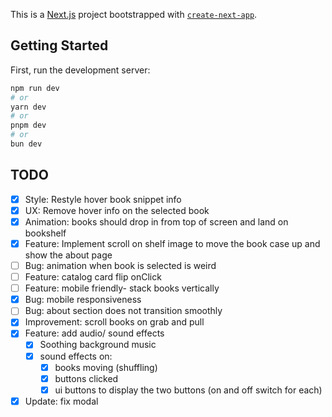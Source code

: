 This is a [Next.js](https://nextjs.org) project bootstrapped with [`create-next-app`](https://github.com/vercel/next.js/tree/canary/packages/create-next-app).

## Getting Started

First, run the development server:

```bash
npm run dev
# or
yarn dev
# or
pnpm dev
# or
bun dev
```

## TODO

- [x] Style: Restyle hover book snippet info
- [x] UX: Remove hover info on the selected book
- [x] Animation: books should drop in from top of screen and land on bookshelf
- [x] Feature: Implement scroll on shelf image to move the book case up and show the about page
- [ ] Bug: animation when book is selected is weird
- [ ] Feature: catalog card flip onClick
- [ ] Feature: mobile friendly- stack books vertically
- [x] Bug: mobile responsiveness
- [ ] Bug: about section does not transition smoothly
- [x] Improvement: scroll books on grab and pull
- [x] Feature: add audio/ sound effects
  - [x] Soothing background music
  - [x] sound effects on:
    - [x] books moving (shuffling)
    - [x] buttons clicked
    - [x] ui buttons to display the two buttons (on and off switch for each)
- [x] Update: fix modal
